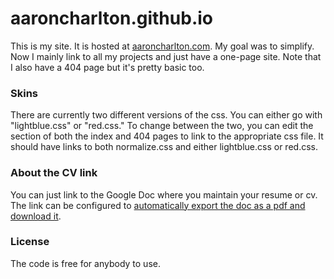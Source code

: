 # aaroncharlton.github.io
This is my site. It is hosted at <a href="https://aaroncharlton.com/">aaroncharlton.com</a>. My goal was to simplify. Now I mainly link to all my projects and just have a one-page site. Note that I also have a 404 page but it's pretty basic too.
### Skins
There are currently two different versions of the css. You can either go with "lightblue.css" or "red.css." To change between the two, you can edit the <head> section of both the index and 404 pages to link to the appropriate css file. It should have links to both normalize.css and either lightblue.css or red.css.  
### About the CV link
You can just link to the Google Doc where you maintain your resume or cv. The link can be configured to <a href="https://eduk8.me/2016/06/link-google-doc-view-pdf-browser/">automatically export the doc as a pdf and download it</a>.
### License
The code is free for anybody to use. 

